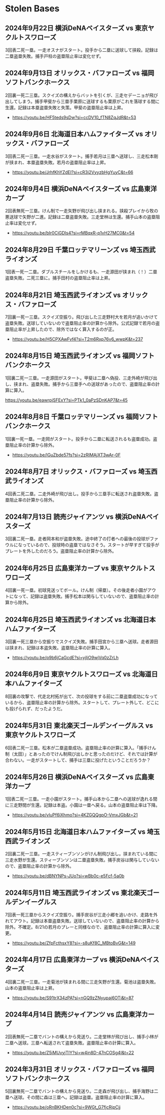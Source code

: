 # Stolen Bases

## 2024年9月22日 横浜DeNAベイスターズ vs 東京ヤクルトスワローズ

3回表二死一塁。一走オスナがスタート。投手から二塁に送球して挟殺。記録は二塁盗塁失敗。捕手戸柱の盗塁阻止率は変化せず。

## 2024年9月13日 オリックス・バファローズ vs 福岡ソフトバンクホークス

2回裏一死二三塁。スクイズの構えからバットを引くが、三走セデーニョが飛び出してしまう。捕手甲斐から三塁手栗原に送球するも栗原がこれを落球する間に生還。記録は本塁盗塁失敗と失策。甲斐の盗塁阻止率は上昇。

- https://youtu.be/HF5teds9sDw?si=ccDV10_fTN8ZqJdR&t=53

## 2024年9月6日 北海道日本ハムファイターズ vs オリックス・バファローズ

3回表二死一三塁。一走水谷がスタート。捕手若月は三塁へ送球し、三走松本剛が挟まれ、本塁盗塁失敗。若月の盗塁阻止率は上昇。

- https://youtu.be/JrhfKhYZdEI?si=cR3j2VyyzbHgYuyC&t=66

## 2024年9月4日 横浜DeNAベイスターズ vs 広島東洋カープ

2回表無死一三塁。けん制で一走矢野が飛び出し挟まれる。挟殺プレイから牧の悪送球で矢野が二進。記録は二塁盗塁失敗。三走堂林は生還。捕手山本の盗塁阻止率は変化せず。

- https://youtu.be/bIr0CiGDls4?si=rMBqxR-p1vH27MC0&t=54

## 2024年8月29日 千葉ロッテマリーンズ vs 埼玉西武ライオンズ

1回表一死一二塁。ダブルスチールをしかけるも、一走源田が挟まれ（！）二塁盗塁失敗。二死三塁に。捕手田村の盗塁阻止率は上昇。

## 2024年8月21日 埼玉西武ライオンズ vs オリックス・バファローズ

7回裏一死一三塁。スクイズ空振り。飛び出した三走野村大を若月が追いかけて盗塁失敗。送球していないので盗塁阻止率の計算から除外。公式記録で若月の盗塁阻止率が上昇したので、除外ではなく算入するのが正。

- https://youtu.be/H5CPXAwFvf4?si=T2m6Rxp76v6_wwpK&t=237

## 2024年8月15日 埼玉西武ライオンズ vs 福岡ソフトバンクホークス

1回裏二死一三塁。一走源田がスタート。甲斐は二塁へ偽投、三走外崎が飛び出し、挟まれ、盗塁失敗。捕手から三塁手への送球があったので、盗塁阻止率の計算に算入。

https://youtu.be/eawrpjSFExY?si=PTk1_0aPzSDnKAP7&t=45

## 2024年8月8日 千葉ロッテマリーンズ vs 福岡ソフトバンクホークス

1回裏一死一塁。一走岡がスタート。投手から二塁に転送されるも盗塁成功。盗塁阻止率の計算から除外。

- https://youtu.be/lGuZbde57fs?si=2zRIMAjXT3wAr-0F

## 2024年8月7日 オリックス・バファローズ vs 埼玉西武ライオンズ

4回表二死二塁。二走外崎が飛び出し。投手から三塁手に転送され盗塁失敗。盗塁阻止率の計算から除外。

## 2024年7月13日 読売ジャイアンツ vs 横浜DeNAベイスターズ

3回裏二死一塁。走者岡本和が盗塁失敗。途中終了の打者への最後の投球がファウルになっているので、投球時の盗塁ではなさそう。スタートが早すぎて投手がプレートを外したのだろう。盗塁阻止率の計算から除外。

## 2024年6月25日 広島東洋カープ vs 東京ヤクルトスワローズ

4回裏一死一塁。初球見送ってボール。けん制（帰塁）。その後走者小園がアウトになって、記録は盗塁失敗。捕手松本は関与していないので、盗塁阻止率の計算から除外。

## 2024年6月25日 埼玉西武ライオンズ vs 北海道日本ハムファイターズ

3回裏一死三塁から空振りでスクイズ失敗。捕手田宮から三塁へ送球。走者源田は挟まれ、記録は本盗失敗。盗塁阻止率の計算に算入。

- https://youtu.be/p9b6jCaGcdE?si=yjliO9wjVq0zZrLh

## 2024年6月9日 東京ヤクルトスワローズ vs 北海道日本ハムファイターズ

8回裏の攻撃で、代走北村拓が出て、次の投球をする前に二塁盗塁成功になっているから、盗塁阻止率の計算から除外。スタートして、プレート外して、どこにも投げられず、だったようだ。

## 2024年5月31日 東北楽天ゴールデンイーグルス vs 東京ヤクルトスワローズ

6回表二死一三塁。松本が二塁盗塁成功。盗塁阻止率の計算に算入。「捕手けん制（太田）」とあったのでけん制飛び出しかと思ったのだけど、それでは計算が合わない。一走がスタートして、捕手は三塁に投げたということだろうか？

## 2024年5月26日 横浜DeNAベイスターズ vs 広島東洋カープ

1回表二死一三塁。一走小園がスタート。捕手山本から二塁への送球が逸れる間に三走野間が生還。記録は本盗。小園は一塁へ戻る。山本の盗塁阻止率は下降。

- https://youtu.be/vluPf6iXhmo?si=4KZGQQgpO-VmxJGb&t=21

## 2024年5月15日 北海道日本ハムファイターズ vs 埼玉西武ライオンズ

2回裏二死一三塁。一走スティーブンソンがけん制飛び出し。挟まれている間に三走水野が生還。スティーブンソンは二塁盗塁失敗。捕手炭谷は関与していないので、盗塁阻止率の計算から除外。

- https://youtu.be/dBNYNPs-JUo?si=wBb0c-e5Fcf-5a0b

## 2024年5月11日 埼玉西武ライオンズ vs 東北楽天ゴールデンイーグルス

7回表一死三塁からスクイズ空振り。捕手炭谷が三走小郷を追いかけ、走路を外れてアウト。記録は本塁盗塁失敗。送球していないので、盗塁阻止率の計算から除外。不確定。8/21の若月のプレーと同様なので、盗塁阻止率の計算に算入に変更。

- https://youtu.be/ZfpFcthsxY8?si=-s8uKf8C_MBtoBvG&t=149

## 2024年4月17日 広島東洋カープ vs 横浜DeNAベイスターズ

4回裏二死一三塁。一走菊池が挟まれる間に三走矢野が生還。菊池は盗塁失敗。山本の盗塁阻止率は上昇。

- https://youtu.be/S91trX34zPA?si=nGQ9zZNyupaj6OTi&t=87

## 2024年4月14日 読売ジャイアンツ vs 広島東洋カープ

2回表無死一二塁でバントの構えから見送り。二走堂林が飛び出し、捕手小林が二塁へ送球。三塁へ転送されて盗塁失敗。盗塁阻止率の計算に算入。

- https://youtu.be/Z5iMUvyjTIY?si=w4in8D-47nCOSg4I&t=22

## 2024年3月31日 オリックス・バファローズ vs 福岡ソフトバンクホークス

5回裏無死一二塁でバントの構えから見送り。二走森が飛び出し、捕手海野は二塁へ送球。その間に森は三塁へ。記録は盗塁。盗塁阻止率の計算に算入。

- https://youtu.be/oRnBKHDen0c?si=9WGt_G7fjcRjpCjj
